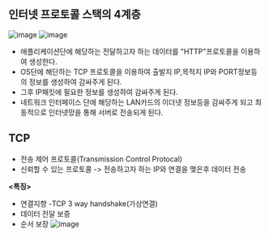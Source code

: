 __인터넷 프로토콜 스택의 4계층__
------------------------------------
![image](https://user-images.githubusercontent.com/96917871/154246362-8466a5ba-7124-4a06-afa3-bf368535c737.png)
![image](https://user-images.githubusercontent.com/96917871/154246596-ce1cb1d9-04d1-4c6b-b337-7d5cfc424d05.png)   
- 애플리케이션단에 해당하는 전달하고자 하는 데이터를 "HTTP"프로토콜을 이용하여 생성한다.
- OS단에 해단하는 TCP 프로토콜을 이용하여 출발지 IP,목적지 IP와 PORT정보등의 정보를 생성하여 감싸주게 된다.
- 그후 IP패킷에 필요한 정보를 생성하여 감싸주게 된다.
- 네트워크 인터페이스 단에 해당하는 LAN카드의 이더넷 정보등을 감싸주게 되고 최동적으로 인터넷망을 통해 서버로 전송되게 된다.

__TCP__
----------------
- 전송 제어 프로토콜(Transmission Control Protocal)
- 신뢰할 수 있는 프로토콜 -> 전송하고자 하는 IP와 연결을 맺은후 데이터 전송

__<특징>__
- 연결지향 -TCP 3 way handshake(가상연결)
- 데이터 전달 보증
- 순서 보장
![image](https://user-images.githubusercontent.com/96917871/154248351-69ef7bd4-e022-4664-ae7a-5382ac5c6e9e.png)



